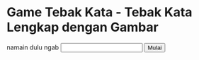 <!DOCTYPE html>
<html lang="id">
<head>
<meta charset="UTF-8" />
<meta name="viewport" content="width=device-width, initial-scale=1" />
<title>Game Tebak Kata - Tebak Kata Lengkap dengan Gambar</title>
<style>
  /* CSS code goes here */
</style>
</head>
<body>
<h1>Game Tebak Kata - Tebak Kata Lengkap dengan Gambar</h1>

<div id="nameInputArea" aria-label="Masukkan nama pemain dan mulai game">
  <label for="playerNameInput">namain dulu ngab</label>
  <input type="text" id="playerNameInput" maxlength="20" autocomplete="off" aria-describedby="message" aria-label="Masukkan nama pemain" />
  <button id="startBtn" aria-label="Mulai permainan">Mulai</button>
</div>

<div id="categorySelection" role="group" aria-label="Pilih kategori" style="display:none;">
  <button class="categoryBtn" data-category="Negara">Negara</button>
  <button class="categoryBtn" data-category="Newan">Hewan</button>
  <button class="categoryBtn" data-category="Pengetahuan">Pengetahuan Umum</button>
</div>

<div id="gameContainer" role="main" aria-label="Game Tebak Kata" style="display:none;">
  <div id="playerInfo" aria-live="polite" aria-atomic="true"></div>
  <div id="scoreDisplay" aria-live="polite" aria-atomic="true"></div>
  <div id="selectedCategory" aria-live="polite" style="margin-bottom:12px; font-weight:bold; font-size:18px"></div>
  <div id="wordDisplay" aria-live="polite" aria-atomic="true" aria-label="Kata yang harus ditebak"></div>
  <div id="clueDisplay" aria-live="polite" aria-atomic="true" aria-label="Petunjuk kata"></div>
  <div id="message" role="alert" aria-live="assertive"></div>
  <div id="inputArea">
    <label for="wordInput" class="visually-hidden">Masukkan tebakan kata lengkap</label>
    <input type="text" id="wordInput" autocomplete="off" aria-describedby="message" aria-label="Input tebakan kata lengkap" disabled />
    <button id="guessBtn" aria-label="Tebak kata" disabled>Tebak</button>
    <button id="skipBtn" aria-label="Lewati kata" disabled>Lewati</button>
  </div>
  <div id="wrongLetters" aria-live="polite" aria-atomic="true"></div>
  <button id="restartBtn" aria-label="Mulai ulang permainan">Main Lagi</button>
  <img id="imageDisplay" alt="Gambar tebakan" />
</div>

<script>
  // JavaScript code goes here
</script>
</body>
</html>
